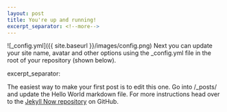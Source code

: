 ```yaml
---
layout: post
title: You're up and running!
excerpt_separator: <!--more-->
---
```

![_config.yml]({{ site.baseurl }}/images/config.png)
Next you can update your site name, avatar and other options using the _config.yml file in the root of your repository (shown below).

excerpt_separator: <!--more-->

The easiest way to make your first post is to edit this one. Go into /_posts/ and update the Hello World markdown file. For more instructions head over to the [Jekyll Now repository](https://github.com/barryclark/jekyll-now) on GitHub.